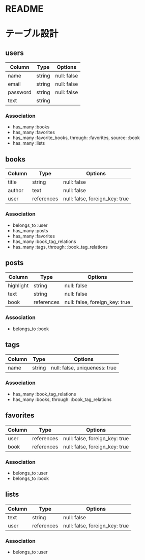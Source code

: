 # README

# テーブル設計

## users

| Column   | Type   | Options     |
| -------- | ------ | ----------- |
| name     | string | null: false |
| email    | string | null: false |
| password | string | null: false |
| text     | string |             |

### Association
- has_many :books
- has_many :favorites
- has_many :favorite_books, through: :favorites, source: :book
- has_many :lists

## books

| Column | Type       | Options                        |
| ------ | ---------- | ------------------------------ |
| title  | string     | null: false                    |
| author | text       | null: false                    |
| user   | references | null: false, foreign_key: true |

### Association
- belongs_to :user
- has_many   :posts
- has_many   :favorites
- has_many   :book_tag_relations
- has_many   :tags, through: :book_tag_relations

## posts

| Column    | Type       | Options                        |
| --------- | ---------- | ------------------------------ |
| highlight | string     | null: false                    |
| text      | string     | null: false                    |
| book      | references | null: false, foreign_key: true |

### Association
- belongs_to :book

## tags

| Column | Type   | Options                       |
| ------ | ------ | ----------------------------- |
| name   | string | null: false, uniqueness: true |

### Association
- has_many :book_tag_relations
- has_many :books, through: :book_tag_relations

## favorites

| Column | Type       | Options                        |
| ------ | ---------- | ------------------------------ |
| user   | references | null: false, foreign_key: true |
| book   | references | null: false, foreign_key: true |

### Association
- belongs_to :user
- belongs_to :book

## lists

| Column | Type       | Options                        |
| ------ | ---------- | ------------------------------ |
| text   | string     | null: false                    |
| user   | references | null: false, foreign_key: true |

### Association
- belongs_to :user